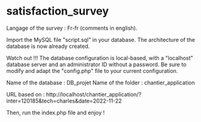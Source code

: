 # satisfaction_survey
 
Langage of the survey : Fr-fr (comments in english).

Import the MySQL file "script.sql" in your database. 
The architecture of the database is now already created.

Watch out !!! The database configuration is local-based, with a "localhost" database server and an administrator ID without a password.
Be sure to modify and adapt the "config.php" file to your current configuration.

Name of the database : DB_projet
Name of the folder : chantier_application

URL based on : http://localhost/chantier_application/?inter=120185&tech=charles&date=2022-11-22


Then, run the index.php file and enjoy !